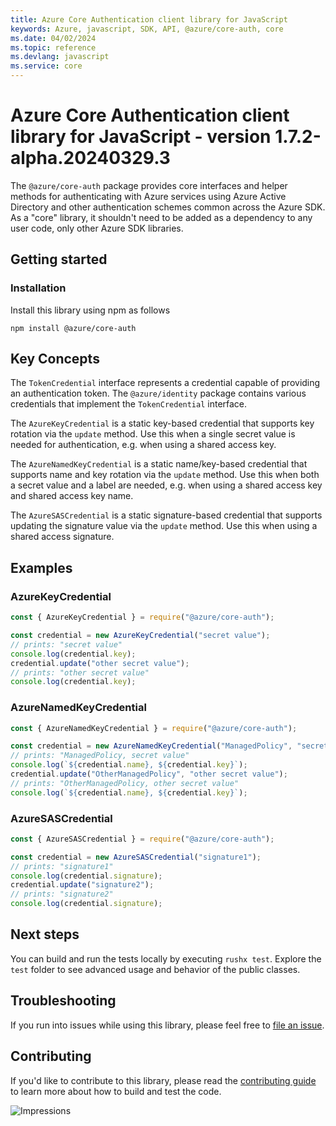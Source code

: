 ```yaml
---
title: Azure Core Authentication client library for JavaScript
keywords: Azure, javascript, SDK, API, @azure/core-auth, core
ms.date: 04/02/2024
ms.topic: reference
ms.devlang: javascript
ms.service: core
---
```

# Azure Core Authentication client library for JavaScript - version 1.7.2-alpha.20240329.3 


The `@azure/core-auth` package provides core interfaces and helper methods for authenticating with Azure services using Azure Active Directory and other authentication schemes common across the Azure SDK. As a "core" library, it shouldn't need to be added as a dependency to any user code, only other Azure SDK libraries.

## Getting started

### Installation

Install this library using npm as follows

```
npm install @azure/core-auth
```

## Key Concepts

The `TokenCredential` interface represents a credential capable of providing an authentication token. The `@azure/identity` package contains various credentials that implement the `TokenCredential` interface.

The `AzureKeyCredential` is a static key-based credential that supports key rotation via the `update` method. Use this when a single secret value is needed for authentication, e.g. when using a shared access key.

The `AzureNamedKeyCredential` is a static name/key-based credential that supports name and key rotation via the `update` method. Use this when both a secret value and a label are needed, e.g. when using a shared access key and shared access key name.

The `AzureSASCredential` is a static signature-based credential that supports updating the signature value via the `update` method. Use this when using a shared access signature.

## Examples

### AzureKeyCredential

```js
const { AzureKeyCredential } = require("@azure/core-auth");

const credential = new AzureKeyCredential("secret value");
// prints: "secret value"
console.log(credential.key);
credential.update("other secret value");
// prints: "other secret value"
console.log(credential.key);
```

### AzureNamedKeyCredential

```js
const { AzureNamedKeyCredential } = require("@azure/core-auth");

const credential = new AzureNamedKeyCredential("ManagedPolicy", "secret value");
// prints: "ManagedPolicy, secret value"
console.log(`${credential.name}, ${credential.key}`);
credential.update("OtherManagedPolicy", "other secret value");
// prints: "OtherManagedPolicy, other secret value"
console.log(`${credential.name}, ${credential.key}`);
```

### AzureSASCredential

```js
const { AzureSASCredential } = require("@azure/core-auth");

const credential = new AzureSASCredential("signature1");
// prints: "signature1"
console.log(credential.signature);
credential.update("signature2");
// prints: "signature2"
console.log(credential.signature);
```

## Next steps

You can build and run the tests locally by executing `rushx test`. Explore the `test` folder to see advanced usage and behavior of the public classes.

## Troubleshooting

If you run into issues while using this library, please feel free to [file an issue](https://github.com/Azure/azure-sdk-for-js/issues/new).

## Contributing

If you'd like to contribute to this library, please read the [contributing guide](https://github.com/Azure/azure-sdk-for-js/blob/main/CONTRIBUTING.md) to learn more about how to build and test the code.

![Impressions](https://azure-sdk-impressions.azurewebsites.net/api/impressions/azure-sdk-for-js%2Fsdk%2Fcore%2Fcore-auth%2FREADME.png)

